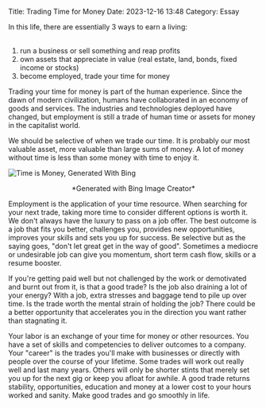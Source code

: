 Title: Trading Time for Money
Date: 2023-12-16 13:48
Category: Essay

In this life, there are essentially 3 ways to earn a living:<br /><br />
1. run a business or sell something and reap profits<br />
2. own assets that appreciate in value (real estate, land, bonds, fixed income or stocks)<br />
3. become employed, trade your time for money<br />

Trading your time for money is part of the human experience. Since the dawn of modern civilization, humans have collaborated in an economy of goods and services. The industries and technologies deployed have changed, but employment is still a trade of human time or assets
for money in the capitalist world.

We should be selective of when we trade our time. It is probably our most valuable asset, more valuable than large sums of money. A lot of money without time is less than some money with time to enjoy it.

![Time is Money, Generated With Bing]({static}/images/time-is-money.jpeg)
<center>*Generated with Bing Image Creator*</center>

Employment is the application of your time resource. When searching for your next trade, taking more time to consider different options is worth it. We don't always have the luxury
to pass on a job offer. The best outcome is a job that fits you better, challenges you,
provides new opportunities, improves your skills and sets you up for success.
Be selective but as the saying goes, "don't let great get in the way of good".
Sometimes a mediocre or undesirable job can give you momentum, short term cash flow,
skills or a resume booster.

If you're getting paid well but not challenged by the work or demotivated and burnt out from it, is that a good trade? Is the job also draining a lot of your energy? With a job, extra stresses and baggage tend to pile up over time. Is the trade worth the mental strain of holding the job? There could be a better opportunity that accelerates you in the direction you want rather than stagnating it.

Your labor is an exchange of your time for money or other resources.
You have a set of skills and competencies to deliver outcomes to a company.
Your "career" is the trades you'll make with businesses or directly with
people over the course of your lifetime. Some trades will work out really well
and last many years. Others will only be shorter stints that merely set you up for
the next gig or keep you afloat for awhile. A good trade returns stability, opportunities, education and money at a lower cost to your hours worked and sanity. Make good trades and go smoothly in life.
